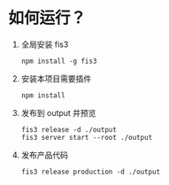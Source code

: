 如何运行？
========================

1. 全局安装 fis3

    ```
    npm install -g fis3
    ```
2. 安装本项目需要插件

    ```
    npm install
    ```
3. 发布到 output 并预览

    ```
    fis3 release -d ./output
    fis3 server start --root ./output
    ```
4. 发布产品代码

    ```
    fis3 release production -d ./output
    ```

